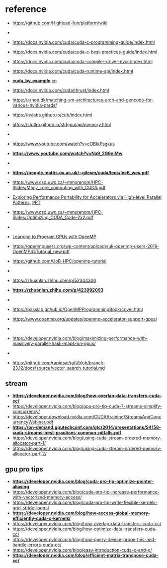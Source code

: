# reference
- https://github.com/Highload-fun/platform/wiki
-
- https://docs.nvidia.com/cuda/cuda-c-programming-guide/index.html
- https://docs.nvidia.com/cuda/cuda-c-best-practices-guide/index.html
- https://docs.nvidia.com/cuda/cuda-compiler-driver-nvcc/index.html
- https://docs.nvidia.com/cuda/cuda-runtime-api/index.html
- **[cuda_by_example](https://github.com/weedge/learn/blob/main/gpu/cuda_by_example.book.pdf)**  [cn](https://hpc.pku.edu.cn/docs/20170829223652566150.pdf)
- https://docs.nvidia.com/cuda/thrust/index.html
- https://arnon.dk/matching-sm-architectures-arch-and-gencode-for-various-nvidia-cards/
- https://nvlabs.github.io/cub/index.html
- https://stotko.github.io/stdgpu/api/memory.html
-
- https://www.youtube.com/watch?v=cOBtkPsgkus
- **https://www.youtube.com/watch?v=Na9_2G6niMw**
- 
- **https://people.maths.ox.ac.uk/~gilesm/cuda/lecs/lec6_wes.pdf**
- https://www.csd.uwo.ca/~mmorenom/HPC-Slides/Many_core_computing_with_CUDA.pdf
- [Exploring Performance Portability for Accelerators via High-level Parallel Patterns](https://scholar.google.com/citations?view_op=view_citation&hl=en&user=4Ab_NBkAAAAJ&citation_for_view=4Ab_NBkAAAAJ:hqOjcs7Dif8C), [PPT](https://pdfs.semanticscholar.org/b34a/f7c4739d622379fa31a1e88155335061c1b1.pdf)
- https://www.csd.uwo.ca/~mmorenom/HPC-Slides/Optimizing_CUDA_Code-2x2.pdf


- 
- [Learning to Program GPUs with OpenMP](https://www.youtube.com/watch?v=qEp25Kqjm4o&list=PLLX-Q6B8xqZ8nCxt5mQWZ1cgpAp8a0HPm)
- https://openmpusers.org/wp-content/uploads/uk-openmp-users-2018-OpenMP45Tutorial_new.pdf
- https://github.com/UoB-HPC/openmp-tutorial

-
- https://zhuanlan.zhihu.com/p/52344300
- **https://zhuanlan.zhihu.com/p/423992093**
- 
- https://passlab.github.io/OpenMPProgrammingBook/cover.html
- https://www.openmp.org/updates/openmp-accelerator-support-gpus/
- 
- https://developer.nvidia.com/blog/maximizing-performance-with-massively-parallel-hash-maps-on-gpus/
- 
- https://github.com/rapidsai/raft/blob/branch-23.12/docs/source/vector_search_tutorial.md


## **stream**
- **https://developer.nvidia.com/blog/how-overlap-data-transfers-cuda-cc/**
- https://developer.nvidia.com/blog/gpu-pro-tip-cuda-7-streams-simplify-concurrency/
- https://developer.download.nvidia.com/CUDA/training/StreamsAndConcurrencyWebinar.pdf
- **https://on-demand.gputechconf.com/gtc/2014/presentations/S4158-cuda-streams-best-practices-common-pitfalls.pdf**
- https://developer.nvidia.com/blog/using-cuda-stream-ordered-memory-allocator-part-1/
- https://developer.nvidia.com/blog/using-cuda-stream-ordered-memory-allocator-part-2/

## gpu pro tips
- **https://developer.nvidia.com/blog/cuda-pro-tip-optimize-pointer-aliasing**
- https://developer.nvidia.com/blog/cuda-pro-tip-increase-performance-with-vectorized-memory-access/
- https://developer.nvidia.com/blog/cuda-pro-tip-write-flexible-kernels-grid-stride-loops/
- **https://developer.nvidia.com/blog/how-access-global-memory-efficiently-cuda-c-kernels/**
- https://developer.nvidia.com/blog/how-overlap-data-transfers-cuda-cc/
- https://developer.nvidia.com/blog/how-optimize-data-transfers-cuda-cc/
- https://developer.nvidia.com/blog/how-query-device-properties-and-handle-errors-cuda-cc/
- https://developer.nvidia.com/blog/easy-introduction-cuda-c-and-c/
- **https://developer.nvidia.com/blog/efficient-matrix-transpose-cuda-cc/**
